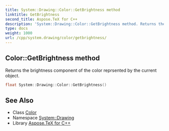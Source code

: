```yaml
---
title: System::Drawing::Color::GetBrightness method
linktitle: GetBrightness
second_title: Aspose.TeX for C++
description: 'System::Drawing::Color::GetBrightness method. Returns the brightness component of the color reprsented by the current object in C++.'
type: docs
weight: 1000
url: /cpp/system.drawing/color/getbrightness/
---
```

## Color::GetBrightness method


Returns the brightness component of the color reprsented by the current object.

```cpp
float System::Drawing::Color::GetBrightness()
```

## See Also

* Class [Color](../)
* Namespace [System::Drawing](../../)
* Library [Aspose.TeX for C++](../../../)
